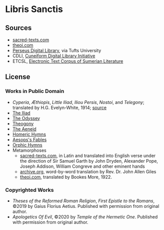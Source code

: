 # Libris Sanctis

## Sources

* [sacred-texts.com](https://www.sacred-texts.com/cla/)
* [theoi.com](https://www.theoi.com/Library.html)
* [Perseus Digital Library](http://www.perseus.tufts.edu/hopper/), via Tufts University
* CDLI, [Cuneiform Digital Library Initiative](https://cdli.ucla.edu)
* ETCSL, [Electronic Text Corpus of Sumerian Literature](https://etcsl.orinst.ox.ac.uk/cgi-bin/etcsl.cgi?text=all#)

## License

### Works in Public Domain

* _Cyperia_, _Æthiopis_, _Little Iliad_, _Iliou Persis_, _Nostoi_, and _Telegony_; translated by H.G. Evelyn-White, 1914; [source](https://www.theoi.com/Text/EpicCycle.html)
* [The Iliad](https://www.sacred-texts.com/cla/homer/ili/index.htm)
* [The Odyssey](https://www.sacred-texts.com/cla/homer/ody/index.htm)
* [Theogony](https://www.sacred-texts.com/cla/hesiod/theogony.htm)
* [The Aeneid](https://www.gutenberg.org/files/22456/22456-h/22456-h.htm)
* [Homeric Hymns](https://www.perseus.tufts.edu/hopper/collection?collection=Perseus%3Acorpus%3Aperseus%2Cauthor%2CHomeric%20Hymns)
* [Aesops's Fables](https://en.wikisource.org/wiki/Three_Hundred_%C3%86sop%27s_Fables)
* [Orphic Hymns](https://www.hellenicgods.org/orphic-hymns---orphikoi-hymnoi)
* Metamorphoses
	* [sacred-texts.com](https://www.sacred-texts.com/cla/ovid/meta/index.htm), in Latin and translated into English verse under the direction of Sir Samuel Garth by John Dryden, Alexander Pope, Joseph Addison, William Congreve and other eminent hands
	* [archive.org](https://archive.org/details/rdg-ovid-metamorphoses-1-4/mode/2up), word-by-word translation by Rev. Dr. John Allen Giles
	* [theoi.com](https://www.theoi.com/Text/OvidMetamorphoses1.html), translated by Bookes More, 1922.

### Copyrighted Works

* _Theses of the Reformed Roman Religion_, _First Epistle to the Romans_, ©2019 by Gaius Florius Aetius. Published with permission from original author.
* _Apologetics Of Evil_, ©2020 by _Temple of the Hermetic One_. Published with permission from original author.
